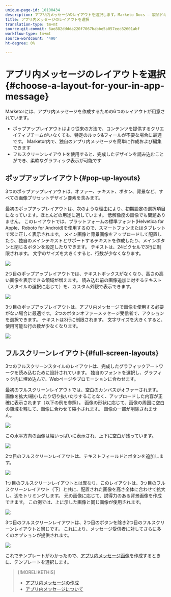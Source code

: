 ```yaml
---
unique-page-id: 10100434
description: アプリ内メッセージのレイアウトを選択します。Marketo Docs — 製品ドキュメント
title: アプリ内メッセージのレイアウトを選択
translation-type: tm+mt
source-git-commit: 6ae882dddda220f7067babbe5a057eec82601abf
workflow-type: tm+mt
source-wordcount: '490'
ht-degree: 0%

---
```



# アプリ内メッセージのレイアウトを選択{#choose-a-layout-for-your-in-app-message}

Marketorには、アプリ内メッセージを作成するための6つのレイアウトが用意されています。

* ポップアップレイアウトはより従来の方法で、コンテンツを提供するクリエイティブチームがいなくても、特定のルック&amp;フィールが不要な場合に最適です。 Marketor内で、独自のアプリ内メッセージを簡単に作成および編集できます
* フルスクリーンレイアウトを使用すると、完成したデザインを読み込むことができ、柔軟なグラフィック表示が可能です

## ポップアップレイアウト{#pop-up-layouts}

3つのポップアップレイアウトは、オファー、テキスト、ボタン、背景など、すべての画像プリセットデザイン要素を含みます。

最初のポップアップレイアウトは、次のような理由により、初期設定の選択項目になっています。ほとんどの用途に適しています。 低解像度の画像でも問題ありません。 このレイアウトでは、プラットフォームの標準フォント(Helvetica for Apple、Roboto for Android)を使用するので、スマートフォンまたはタブレットで常に正しく表示されます。 メイン画像と背景画像をアップロードして配置したり、独自のメインテキストとサポートするテキストを作成したり、メインボタンと閉じるボタンを設定したりできます。 テキストは、24ピクセルで3行に制限されます。 文字のサイズを大きくすると、行数が少なくなります。

![](assets/image2016-5-9-13-3a3-3a48.png)

2つ目のポップアップレイアウトでは、テキストボックスがなくなり、高さの高い画像を表示できる領域が増えます。 読み込む前の画像追加に対するテキスト（スタイルの選択に応じて）を、カスタム外観で表示できます。

![](assets/image2016-5-9-13-3a4-3a43.png)

3つ目のポップアップレイアウトは、アプリ内メッセージで画像を使用する必要がない場合に最適です。 2つのボタンオファーメッセージ受信者で、アクションを選択できます。 テキストは3行に制限されます。 文字サイズを大きくすると、使用可能な行の数が少なくなります。

![](assets/image2016-5-9-13-3a7-3a33.png)

## フルスクリーンレイアウト{#full-screen-layouts}

3つのフルスクリーンスタイルのレイアウトは、完成したグラフィックアートワークを読み込むために設計されています。 独自のフォントを選択し、グラフィック内に埋め込んで、Webページやプロモーションに合わせます。

最初のフルスクリーンレイアウトでは、空白のカンバスがオファーされます。 画像を拡大/縮小したり切り抜いたりすることなく、アップロードした内容が正確に表示されます（以下の例を参照）。 画像の形状に応じて、画像の周囲に空白の領域を残して、画像に合わせて縮小されます。 画像の一部が削除されません。

![](assets/image2016-5-9-13-3a9-3a26.png)

この水平方向の画像は幅いっぱいに表示され、上下に空白が残っています。

![](assets/image2016-5-9-13-3a29-3a46.png)

2つ目のフルスクリーンレイアウトは、テキストフィールドとボタンを追加します。

![](assets/image2016-5-9-13-3a10-3a27.png)

1つ目のフルスクリーンレイアウトとは異なり、このレイアウトは、3つ目のフルスクリーンレイアウト（下）と共に、配置された画像を高さ全体に合わせて拡大し、辺をトリミングします。 元の画像に応じて、説得力のある背景画像を作成できます。 この例では、上に示した画像と同じ画像が使用されます。

![](assets/image2016-5-9-14-3a0-3a36.png)

3つ目のフルスクリーンレイアウトは、2つ目のボタンを除き2つ目のフルスクリーンレイアウトと同じです。 これにより、メッセージ受信者に対してさらに多くのオプションが提供されます。

![](assets/image2016-5-9-13-3a11-3a35.png)

これでテンプレートがわかったので、[アプリ内メッセージ画像](add-in-app-message-images.md)を作成するときに、テンプレートを選択します。

>[!MORELIKETHIS]
>
>* [アプリ内メッセージの作成](https://docs.marketo.com/display/docs/create+an+in-app+message)
>* [アプリ内メッセージについて](../../../../product-docs/mobile-marketing/in-app-messages/understanding-in-app-messages.md)

>




